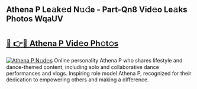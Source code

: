 ## Athena P Le𝚊k𝚎d N𝚞𝚍e - Part-Qn8 Vid𝚎o Le𝚊ks Photos WqaUV

# <h2><a href="http://fbftwc.evod.top/?m=Athena+P">🔗 👉🔴 Athena P Vid𝚎o Ph𝚘t𝚘s</a></h2>

[![Athena P N𝚞d𝚎s](https://i.imgur.com/8V9OHl7.gif)](http://fbftwc.evod.top/?m=Athena+P)
Online personality Athena P who shares lifestyle and dance-themed content, including solo and collaborative dance performances and vlogs. Inspiring role model Athena P, recognized for their dedication to empowering others and making a difference. 
